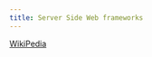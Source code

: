 ```yaml
---
title: Server Side Web frameworks
---
```



[WikiPedia](https://en.wikipedia.org/wiki/Comparison_of_server-side_web_frameworks)
